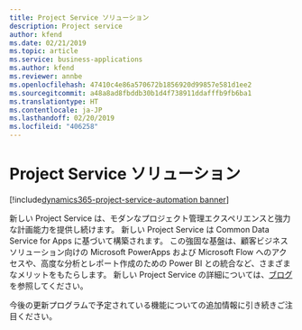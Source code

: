```yaml
---
title: Project Service ソリューション
description: Project service
author: kfend
ms.date: 02/21/2019
ms.topic: article
ms.service: business-applications
ms.author: kfend
ms.reviewer: annbe
ms.openlocfilehash: 47410c4e86a570672b1856920d99857e581d1ee2
ms.sourcegitcommit: a48a8ad8fbddb30b1d4f738911ddafffb9fb6ba1
ms.translationtype: HT
ms.contentlocale: ja-JP
ms.lasthandoff: 02/20/2019
ms.locfileid: "406258"
---
```

# <a name="project-service-solution"></a>Project Service ソリューション
[!include[dynamics365-project-service-automation banner](../../includes/dynamics365-project-service-automation.md)]

新しい Project Service は、モダンなプロジェクト管理エクスペリエンスと強力な計画能力を提供し続けます。 新しい Project Service は Common Data Service for Apps に基づいて構築されます。 この強固な基盤は、顧客ビジネス ソリューション向けの Microsoft PowerApps および Microsoft Flow へのアクセスや、高度な分析とレポート作成のための Power BI との統合など、さまざまなメリットをもたらします。
新しい Project Service の詳細については、[ブログ](https://www.microsoft.com/microsoft-365/blog/2018/09/25/a-new-vision-for-modern-work-management-with-microsoft-project/)を参照してください。

今後の更新プログラムで予定されている機能についての追加情報に引き続きご注目ください。 
